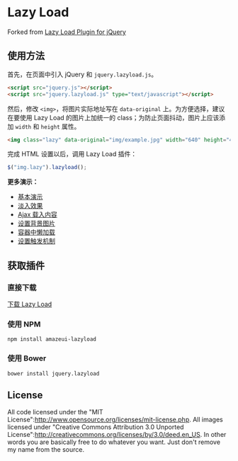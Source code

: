 # Lazy Load

Forked from [Lazy Load Plugin for jQuery](https://github.com/tuupola/jquery_lazyload/)

## 使用方法

首先，在页面中引入 jQuery 和 `jquery.lazyload.js`。

```html
<script src="jquery.js"></script>
<script src="jquery.lazyload.js" type="text/javascript"></script>
```

然后，修改 `<img>`，将图片实际地址写在 `data-original` 上。为方便选择，建议在要使用 Lazy Load 的图片上加统一的 class；为防止页面抖动，图片上应该添加 `width` 和 `height` 属性。

```html
<img class="lazy" data-original="img/example.jpg" width="640" height="480">
```

完成 HTML 设置以后，调用 Lazy Load 插件：

```js
$("img.lazy").lazyload();
```

**更多演示：**

- [基本演示](http://amazeui.github.io/lazyload/examples/enabled.html)
- [淡入效果](http://amazeui.github.io/lazyload/examples/fadein.html)
- [Ajax 载入内容](http://amazeui.github.io/lazyload/examples/ajax.html)
- [设置背景图片](http://amazeui.github.io/lazyload/examples/background.html)
- [容器中懒加载](http://amazeui.github.io/lazyload/examples/container.html)
- [设置触发机制](http://amazeui.github.io/lazyload/examples/timeout.html)

## 获取插件

### 直接下载

<a href="https://github.com/amazeui/lazyload/archive/master.zip" class="am-btn am-btn-primary">下载 Lazy Load</a>

### 使用 NPM

```
npm install amazeui-lazyload
```

### 使用 Bower

```
bower install jquery.lazyload
```
## License

All code licensed under the "MIT License":http://www.opensource.org/licenses/mit-license.php. All images licensed under "Creative Commons Attribution 3.0 Unported License":http://creativecommons.org/licenses/by/3.0/deed.en_US. In other words you are basically free to do whatever you want. Just don't remove my name from the source.
